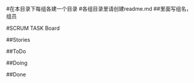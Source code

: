 #在本目录下每组各建一个目录
#各组目录里请创建readme.md
##里面写组名，组员

#SCRUM TASK Board

##Stories


##ToDo


##Doing


##Done
